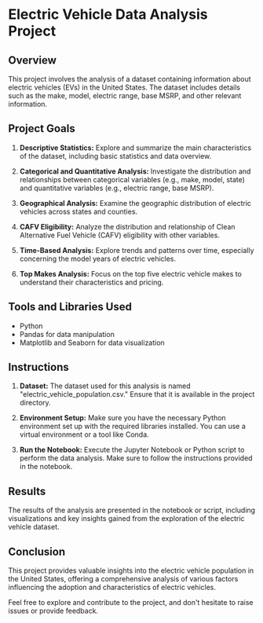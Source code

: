# Electric Vehicle Data Analysis Project

## Overview

This project involves the analysis of a dataset containing information about electric vehicles (EVs) in the United States. The dataset includes details such as the make, model, electric range, base MSRP, and other relevant information.

## Project Goals

1. **Descriptive Statistics:** Explore and summarize the main characteristics of the dataset, including basic statistics and data overview.

2. **Categorical and Quantitative Analysis:** Investigate the distribution and relationships between categorical variables (e.g., make, model, state) and quantitative variables (e.g., electric range, base MSRP).

3. **Geographical Analysis:** Examine the geographic distribution of electric vehicles across states and counties.

4. **CAFV Eligibility:** Analyze the distribution and relationship of Clean Alternative Fuel Vehicle (CAFV) eligibility with other variables.

5. **Time-Based Analysis:** Explore trends and patterns over time, especially concerning the model years of electric vehicles.

6. **Top Makes Analysis:** Focus on the top five electric vehicle makes to understand their characteristics and pricing.

## Tools and Libraries Used

- Python
- Pandas for data manipulation
- Matplotlib and Seaborn for data visualization

## Instructions

1. **Dataset:** The dataset used for this analysis is named "electric_vehicle_population.csv." Ensure that it is available in the project directory.

2. **Environment Setup:** Make sure you have the necessary Python environment set up with the required libraries installed. You can use a virtual environment or a tool like Conda.

3. **Run the Notebook:** Execute the Jupyter Notebook or Python script to perform the data analysis. Make sure to follow the instructions provided in the notebook.

## Results

The results of the analysis are presented in the notebook or script, including visualizations and key insights gained from the exploration of the electric vehicle dataset.

## Conclusion

This project provides valuable insights into the electric vehicle population in the United States, offering a comprehensive analysis of various factors influencing the adoption and characteristics of electric vehicles.

Feel free to explore and contribute to the project, and don't hesitate to raise issues or provide feedback.
